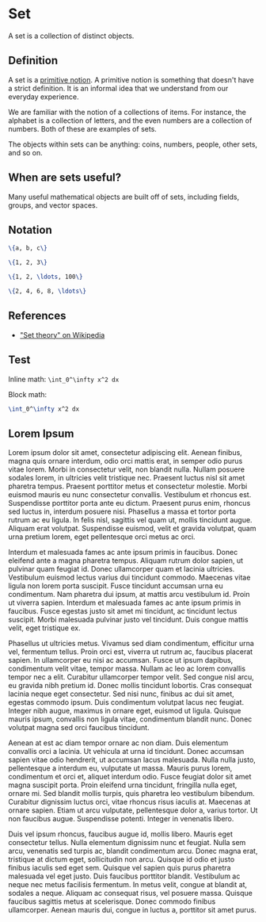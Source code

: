 # Set

A set is a collection of distinct objects.

## Definition

A set is a [primitive notion](https://en.wikipedia.org/wiki/Primitive_notion). A
primitive notion is something that doesn't have a strict definition. It is an informal
idea that we understand from our everyday experience.

We are familiar with the notion of a collections of items. For instance, the alphabet is a collection of
letters, and the even numbers are a collection of numbers. Both of these are examples
of sets.

The objects within sets can be anything: coins, numbers, people, other sets, and so on.

## When are sets useful?

Many useful mathematical objects are built off of sets, including fields, groups, and vector spaces.

## Notation

```latex
\{a, b, c\}
```

```latex
\{1, 2, 3\}
```

```latex
\{1, 2, \ldots, 100\}
```

```latex
\{2, 4, 6, 8, \ldots\}
```

## References

- ["Set theory" on Wikipedia](https://en.wikipedia.org/wiki/Set_theory)

## Test

Inline math: `\int_0^\infty x^2 dx`

Block math:

```latex
\int_0^\infty x^2 dx
```

## Lorem Ipsum

Lorem ipsum dolor sit amet, consectetur adipiscing elit. Aenean finibus, magna quis ornare interdum, odio orci mattis erat, in semper odio purus vitae lorem. Morbi in consectetur velit, non blandit nulla. Nullam posuere sodales lorem, in ultricies velit tristique nec. Praesent luctus nisl sit amet pharetra tempus. Praesent porttitor metus et consectetur molestie. Morbi euismod mauris eu nunc consectetur convallis. Vestibulum et rhoncus est. Suspendisse porttitor porta ante eu dictum. Praesent purus enim, rhoncus sed luctus in, interdum posuere nisi. Phasellus a massa et tortor porta rutrum ac eu ligula. In felis nisl, sagittis vel quam ut, mollis tincidunt augue. Aliquam erat volutpat. Suspendisse euismod, velit et gravida volutpat, quam urna pretium lorem, eget pellentesque orci metus ac orci.

Interdum et malesuada fames ac ante ipsum primis in faucibus. Donec eleifend ante a magna pharetra tempus. Aliquam rutrum dolor sapien, ut pulvinar quam feugiat id. Donec ullamcorper quam et lacinia ultricies. Vestibulum euismod lectus varius dui tincidunt commodo. Maecenas vitae ligula non lorem porta suscipit. Fusce tincidunt accumsan urna eu condimentum. Nam pharetra dui ipsum, at mattis arcu vestibulum id. Proin ut viverra sapien. Interdum et malesuada fames ac ante ipsum primis in faucibus. Fusce egestas justo sit amet mi tincidunt, ac tincidunt lectus suscipit. Morbi malesuada pulvinar justo vel tincidunt. Duis congue mattis velit, eget tristique ex.

Phasellus ut ultricies metus. Vivamus sed diam condimentum, efficitur urna vel, fermentum tellus. Proin orci est, viverra ut rutrum ac, faucibus placerat sapien. In ullamcorper eu nisi ac accumsan. Fusce ut ipsum dapibus, condimentum velit vitae, tempor massa. Nullam ac leo ac lorem convallis tempor nec a elit. Curabitur ullamcorper tempor velit. Sed congue nisl arcu, eu gravida nibh pretium id. Donec mollis tincidunt lobortis. Cras consequat lacinia neque eget consectetur. Sed nisi nunc, finibus ac dui sit amet, egestas commodo ipsum. Duis condimentum volutpat lacus nec feugiat. Integer nibh augue, maximus in ornare eget, euismod ut ligula. Quisque mauris ipsum, convallis non ligula vitae, condimentum blandit nunc. Donec volutpat magna sed orci faucibus tincidunt.

Aenean at est ac diam tempor ornare ac non diam. Duis elementum convallis orci a lacinia. Ut vehicula at urna id tincidunt. Donec accumsan sapien vitae odio hendrerit, ut accumsan lacus malesuada. Nulla nulla justo, pellentesque a interdum eu, vulputate ut massa. Mauris purus lorem, condimentum et orci et, aliquet interdum odio. Fusce feugiat dolor sit amet magna suscipit porta. Proin eleifend urna tincidunt, fringilla nulla eget, ornare mi. Sed blandit mollis turpis, quis pharetra leo vestibulum bibendum. Curabitur dignissim luctus orci, vitae rhoncus risus iaculis at. Maecenas at ornare sapien. Etiam ut arcu vulputate, pellentesque dolor a, varius tortor. Ut non faucibus augue. Suspendisse potenti. Integer in venenatis libero.

Duis vel ipsum rhoncus, faucibus augue id, mollis libero. Mauris eget consectetur tellus. Nulla elementum dignissim nunc et feugiat. Nulla sem arcu, venenatis sed turpis ac, blandit condimentum arcu. Donec magna erat, tristique at dictum eget, sollicitudin non arcu. Quisque id odio et justo finibus iaculis sed eget sem. Quisque vel sapien quis purus pharetra malesuada vel eget justo. Duis faucibus porttitor blandit. Vestibulum ac neque nec metus facilisis fermentum. In metus velit, congue at blandit at, sodales a neque. Aliquam ac consequat risus, vel posuere massa. Quisque faucibus sagittis metus at scelerisque. Donec commodo finibus ullamcorper. Aenean mauris dui, congue in luctus a, porttitor sit amet purus.